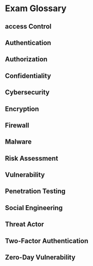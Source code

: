 


# Exam Glossary


## access Control

## Authentication

## Authorization

## Confidentiality

## Cybersecurity

## Encryption

## Firewall

## Malware

## Risk Assessment

## Vulnerability

## Penetration Testing

## Social Engineering

## Threat Actor

## Two-Factor Authentication

## Zero-Day Vulnerability
